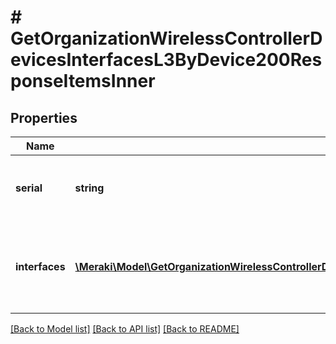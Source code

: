# # GetOrganizationWirelessControllerDevicesInterfacesL3ByDevice200ResponseItemsInner

## Properties

Name | Type | Description | Notes
------------ | ------------- | ------------- | -------------
**serial** | **string** | The cloud ID of the wireless LAN controller | [optional]
**interfaces** | [**\Meraki\Model\GetOrganizationWirelessControllerDevicesInterfacesL3ByDevice200ResponseItemsInnerInterfacesInner[]**](GetOrganizationWirelessControllerDevicesInterfacesL3ByDevice200ResponseItemsInnerInterfacesInner.md) | Layer 3 interfaces belongs to the wireless LAN controller | [optional]

[[Back to Model list]](../../README.md#models) [[Back to API list]](../../README.md#endpoints) [[Back to README]](../../README.md)
